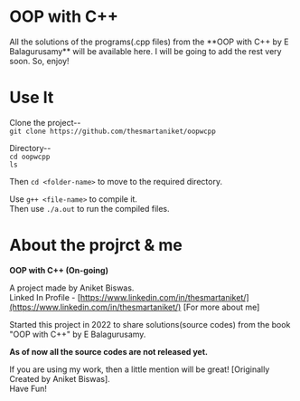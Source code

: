 <h1>OOP with C++</h1>
All the solutions of the programs(.cpp files) from the **OOP with C++ by E Balagurusamy** will be available here. I will be going to add the rest very soon. So, enjoy!

<h1>Use It</h1>

Clone the project-- <br />
`git clone https://github.com/thesmartaniket/oopwcpp`

Directory-- <br />
`cd oopwcpp`<br/>
`ls`<br/>

Then `cd <folder-name>` to move to the required directory.<br/>

Use `g++ <file-name>` to compile it.<br/>
Then use `./a.out` to run the compiled files.

<h1>About the projrct & me</h1>

**OOP with C++ (On-going)**

A project made by Aniket Biswas.<br />
Linked In Profile - [https://www.linkedin.com/in/thesmartaniket/](https://www.linkedin.com/in/thesmartaniket/) [For more about me]


Started this project in 2022 to share solutions(source codes) from the book "OOP with C++" by E Balagurusamy.<br />

**As of now all the source codes are not released yet.**

If you are using my work, then a little mention will be great! [Originally Created by Aniket Biswas].<br />
Have Fun!<br />
